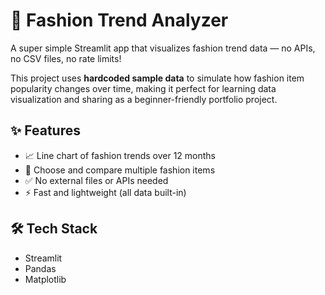 # 👗 Fashion Trend Analyzer

A super simple Streamlit app that visualizes fashion trend data — no APIs, no CSV files, no rate limits!

This project uses **hardcoded sample data** to simulate how fashion item popularity changes over time, making it perfect for learning data visualization and sharing as a beginner-friendly portfolio project.


## ✨ Features

- 📈 Line chart of fashion trends over 12 months
- 👚 Choose and compare multiple fashion items
- ✅ No external files or APIs needed
- ⚡️ Fast and lightweight (all data built-in)

## 🛠️ Tech Stack

- Streamlit
- Pandas
- Matplotlib


